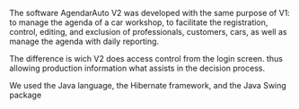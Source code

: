The software AgendarAuto V2 was developed with the same purpose of V1:  to manage the agenda of a car workshop, to facilitate the registration, control, editing, and exclusion 
of professionals, customers, cars, as well as manage the agenda with daily reporting. 

The difference is wich V2 does access control from the login screen. 
thus allowing production information what assists in the decision process. 

We used the Java language, the Hibernate framework, and the Java Swing package
